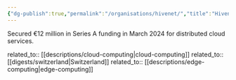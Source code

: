 ```yaml
---
{"dg-publish":true,"permalink":"/organisations/hivenet/","title":"Hivenet"}
---
```



Secured €12 million in Series A funding in March 2024 for distributed cloud services.

related_to:: [[descriptions/cloud-computing\|cloud-computing]]
related_to:: [[digests/switzerland\|Switzerland]]
related_to:: [[descriptions/edge-computing\|edge-computing]]

